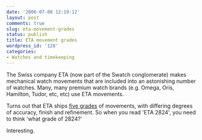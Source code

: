 ```yaml
---
date: '2006-07-08 12:19:12'
layout: post
comments: true
slug: eta-movement-grades
status: publish
title: ETA movement grades
wordpress_id: '128'
categories:
- Watches and timekeeping
---
```



The Swiss company ETA (now part of the Swatch conglomerate) makes mechanical watch movements that are included into an astonishing number of watches. Many, many premium watch brands (e.g. Omega, Oris, Hamilton, Tudor, etc, etc) use ETA movements.

Turns out that ETA ships [five grades](http://feeds.feedburner.com/~r/VelociphilesJourneyIntoWatches/~0/142) of movements, with differing degrees of accuracy, finish and refinement. So when you read 'ETA 2824', you need to think 'what grade of 2824?'

Interesting.
